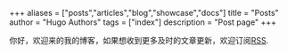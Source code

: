 +++
aliases = ["posts","articles","blog","showcase","docs"]
title = "Posts"
author = "Hugo Authors"
tags = ["index"]
description = "Post page"
+++

你好，欢迎来的我的博客，如果想收到更多及时的文章更新，欢迎订阅[RSS](/zh/index.xml).